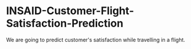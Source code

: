 # INSAID-Customer-Flight-Satisfaction-Prediction
We are going to predict customer's satisfaction while travelling in a flight.

